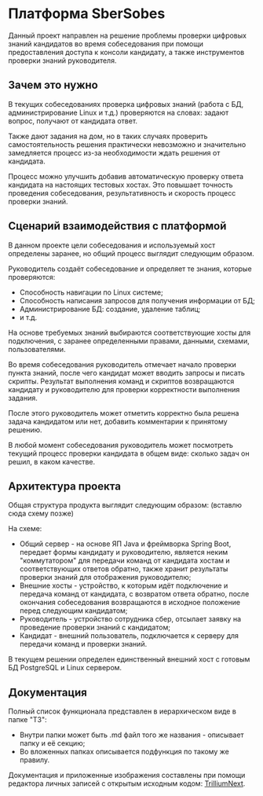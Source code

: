 # Платформа SberSobes
Данный проект направлен на решение проблемы проверки цифровых знаний кандидатов во время собеседования при помощи предоставления доступа к консоли кандидату, а также инструментов проверки знаний руководителя.

## Зачем это нужно
В текущих собеседованиях проверка цифровых знаний (работа с БД, администрирование Linux и т.д.) проверяются на словах: задают вопрос, получают от кандидата ответ.

Также дают задания на дом, но в таких случаях проверить самостоятельность решения практически невозможно и значительно замедляется процесс из-за необходимости ждать решения от кандидата.

Процесс можно улучшить добавив автоматическую проверку ответа кандидата на настоящих тестовых хостах. Это повышает точность проведения собеседования, результативность и скорость процесс проверки знаний.

## Сценарий взаимодействия с платформой

В данном проекте цели собеседования и используемый хост определены заранее, но общий процесс выглядит следующим образом.

Руководитель создаёт собеседование и определяет те знания, которые проверяются:
- Способность навигации по Linux системе;
- Способность написания запросов для получения информации от БД;
- Администрирование БД: создание, удаление таблиц;
- и т.д.

На основе требуемых знаний выбираются соответствующие хосты для подключения, с заранее определенными правами, данными, схемами, пользователями.

Во время собеседования руководитель отмечает начало проверки пункта знаний, после чего кандидат может вводить запросы и писать скрипты. Результат выполнения команд и скриптов возвращаются кандидату и руководителю для проверки корректности выполнения задания.

После этого руководитель может отметить корректно была решена задача кандидатом или нет, добавить комментарии к принятому решению.

В любой момент собеседования руководитель может посмотреть текущий процесс проверки кандидата в общем виде: сколько задач он решил, в каком качестве.

## Архитектура проекта

Общая структура продукта выглядит следующим образом:
(вставлю сюда схему позже)

На схеме:
- Общий сервер - на основе ЯП Java и фреймворка Spring Boot, передает формы кандидату и руководителю, является неким "коммутатором" для передачи команд от кандидата хостам и соответствующих ответов обратно, также хранит результаты проверки знаний для отображения руководителю;
- Внешние хосты - устройство, к которым идёт подключение и передача команд от кандидата, с возвратом ответа обратно, после окончания собеседования возвращаются в исходное положение перед следующим кандидатом;
- Руководитель - устройство сотрудника сбер, отсылает заявку на проведение проверки знаний с кандидатом;
- Кандидат - внешний пользователь, подключается к серверу для передачи команд и проверки знаний.

В текущем решении определен единственный внешний хост с готовым БД PostgreSQL и Linux сервером.

## Документация

Полный список функционала представлен в иерархическом виде в папке "ТЗ":
- Внутри папки может быть .md файл того же названия - описывает папку и её секцию;
- Во вложенных папках описывается подфункция по такому же правилу.

Документация и приложенные изображения составлены при помощи редактора личных записей с открытым исходным кодом: [TrilliumNext](https://github.com/TriliumNext/Notes).
